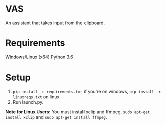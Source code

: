 # VAS
An assistant that takes input from the clipboard.  
  
# Requirements  
Windows/Linux (x64) 
Python 3.6  
  
# Setup  
1. `pip install -r requirements.txt` if you're on windows, `pip install -r linuxreqs.txt` on linux
2. Run launch.py.

**Note for Linux Users:** You must install xclip and ffmpeg, `sudo apt-get install xclip` and `sudo apt-get install ffmpeg`.